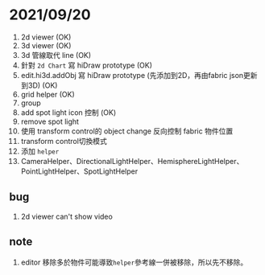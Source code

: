 # 2021/09/20

1. 2d viewer (OK)  
2. 3d viewer (OK)  
3. 3d 管線取代 line (OK)  
4. 針對 `2d Chart` 寫 hiDraw prototype (OK)  
5. edit.hi3d.addObj  寫 hiDraw prototype (先添加到2D，再由fabric json更新到3D) (OK)  
6. grid helper (OK)  
7. group  
8. add spot light icon 控制 (OK)  
9. remove spot light  
10. 使用 transform control的 object change 反向控制 fabric 物件位置  
11. transform control切換模式  
12. 添加 `helper`
13. CameraHelper、DirectionalLightHelper、HemisphereLightHelper、PointLightHelper、SpotLightHelper  

## bug  

1. 2d viewer can't show video


## note  

1. editor 移除多於物件可能導致`helper`參考線一併被移除，所以先不移除。  
